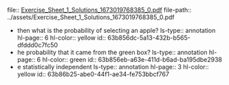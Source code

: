 file:: [Exercise_Sheet_1_Solutions_1673019768385_0.pdf](../assets/Exercise_Sheet_1_Solutions_1673019768385_0.pdf)
file-path:: ../assets/Exercise_Sheet_1_Solutions_1673019768385_0.pdf

- then what is the probability of selecting an apple?
  ls-type:: annotation
  hl-page:: 6
  hl-color:: yellow
  id:: 63b856dc-5a13-432b-b565-dfddd0c7fc50
- he probability that it came from the green box?
  ls-type:: annotation
  hl-page:: 6
  hl-color:: green
  id:: 63b856eb-a63e-411d-b6ad-ba195dbe2938
- e statistically independent
  ls-type:: annotation
  hl-page:: 3
  hl-color:: yellow
  id:: 63b86b25-abe0-44f1-ae34-fe753bbcf767